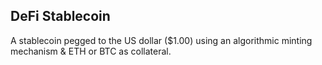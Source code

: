 ## DeFi Stablecoin

A stablecoin pegged to the US dollar ($1.00) using an algorithmic minting mechanism & ETH or BTC as collateral.
